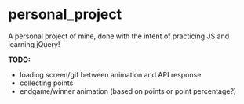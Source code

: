 # personal_project
A personal project of mine, done with the intent of practicing JS and learning jQuery!

**TODO:**
- loading screen/gif between animation and API response
- collecting points
- endgame/winner animation (based on points or point percentage?)